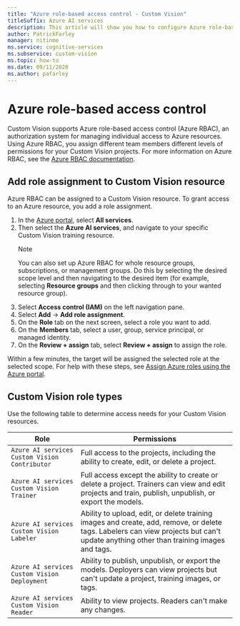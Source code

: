 ```yaml
---
title: "Azure role-based access control - Custom Vision"
titleSuffix: Azure AI services
description: This article will show you how to configure Azure role-based access control for your Custom Vision projects.
author: PatrickFarley
manager: nitinme
ms.service: cognitive-services
ms.subservice: custom-vision
ms.topic: how-to
ms.date: 09/11/2020
ms.author: pafarley
---
```


# Azure role-based access control

Custom Vision supports Azure role-based access control (Azure RBAC), an authorization system for managing individual access to Azure resources. Using Azure RBAC, you assign different team members different levels of permissions for your Custom Vision projects. For more information on Azure RBAC, see the [Azure RBAC documentation](../../role-based-access-control/index.yml).

## Add role assignment to Custom Vision resource

Azure RBAC can be assigned to a Custom Vision resource. To grant access to an Azure resource, you add a role assignment.
1. In the [Azure portal](https://portal.azure.com/), select **All services**. 
1. Then select the **Azure AI services**, and navigate to your specific Custom Vision training resource.
   > [!NOTE]
   > You can also set up Azure RBAC for whole resource groups, subscriptions, or management groups. Do this by selecting the desired scope level and then navigating to the desired item (for example, selecting **Resource groups** and then clicking through to your wanted resource group).
1. Select **Access control (IAM)** on the left navigation pane.
1. Select **Add** -> **Add role assignment**.
1. On the **Role** tab on the next screen, select a role you want to add.
1. On the **Members** tab, select a user, group, service principal, or managed identity.
1. On the **Review + assign** tab, select **Review + assign** to assign the role.

Within a few minutes, the target will be assigned the selected role at the selected scope. For help with these steps, see [Assign Azure roles using the Azure portal](../../role-based-access-control/role-assignments-portal.md).

## Custom Vision role types

Use the following table to determine access needs for your Custom Vision resources.

|Role  |Permissions  |
|---------|---------|
|`Azure AI services Custom Vision Contributor`     | Full access to the projects, including the ability to create, edit, or delete a project.        |
|`Azure AI services Custom Vision Trainer`     | Full access except the ability to create or delete a project. Trainers can view and edit projects and train, publish, unpublish, or export the models.        |
|`Azure AI services Custom Vision Labeler`     | Ability to upload, edit, or delete training images and create, add, remove, or delete tags. Labelers can view projects but can't update anything other than training images and tags.         |
|`Azure AI services Custom Vision Deployment`     | Ability to publish, unpublish, or export the models. Deployers can view projects but can't update a project, training images, or tags.        |
|`Azure AI services Custom Vision Reader`     | Ability to view projects. Readers can't make any changes.        |
